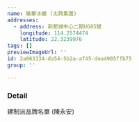 ```yaml
---
name: 敏華冰廳 (太興集團)
addresses:
  - address: 新都城中心二期UG85號
    longitude: 114.2574474
    latitude: 22.3239976
tags: []
previewImageUrl: ''
id: 2a063334-da54-5b2a-af45-dea4905ffb75
group: ''

---
```

### Detail
建制派品牌名單 (陳永安)

